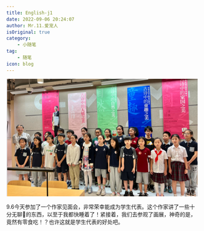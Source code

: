```yaml
---
title: English-j1
date: 2022-09-06 20:24:07
author: Mr.11.爱宠人
isOriginal: true
category:
    - 小随笔
tag:
    - 随笔
icon: blog
---
```


![image-20220906203419703](./9-6.assets/image-20220906203419703.png)

9.6今天参加了一个作家见面会，非常荣幸能成为学生代表。这个作家讲了一些十分无聊🥱的东西，以至于我都快睡着了！紧接着，我们去参观了画展，神奇的是，竟然有零食吃！？也许这就是学生代表的好处吧。